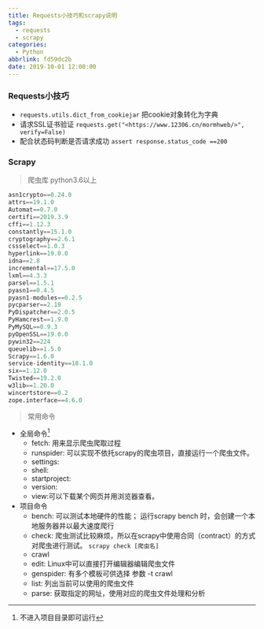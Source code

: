 ```yaml
---
title: Requests小技巧和scrapy说明
tags:
  - requests
  - scrapy
categories:
  - Python
abbrlink: fd59dc2b
date: 2019-10-01 12:00:00
---
```


<!-- more -->

### Requests小技巧

* `requests.utils.dict_from_cookiejar` 把cookie对象转化为字典
* 请求SSL证书验证  `requests.get("<https://www.12306.cn/mormhweb/>", verify=False)`
* 配合状态码判断是否请求成功 `assert response.status_code ==200`

### Scrapy

> 爬虫库 python3.6以上

  ```python
  asn1crypto==0.24.0
  attrs==19.1.0
  Automat==0.7.0
  certifi==2019.3.9
  cffi==1.12.3
  constantly==15.1.0
  cryptography==2.6.1
  cssselect==1.0.3
  hyperlink==19.0.0
  idna==2.8
  incremental==17.5.0
  lxml==4.3.3
  parsel==1.5.1
  pyasn1==0.4.5
  pyasn1-modules==0.2.5
  pycparser==2.19
  PyDispatcher==2.0.5
  PyHamcrest==1.9.0
  PyMySQL==0.9.3
  pyOpenSSL==19.0.0
  pywin32==224
  queuelib==1.5.0
  Scrapy==1.6.0
  service-identity==18.1.0
  six==1.12.0
  Twisted==19.2.0
  w3lib==1.20.0
  wincertstore==0.2
  zope.interface==4.6.0
  ```

> 常用命令

  - 全局命令[^1]
    - fetch: 用来显示爬虫爬取过程
    - runspider: 可以实现不依托scrapy的爬虫项目，直接运行一个爬虫文件。
    - settings:
    - shell:
    - startproject:
    - version:
    - view:可以下载某个网页并用浏览器查看。
  - 项目命令
    - bench: 可以测试本地硬件的性能； 运行scrapy bench 时，会创建一个本地服务器并以最大速度爬行
    - check: 爬虫测试比较麻烦，所以在scrapy中使用合同（contract）的方式对爬虫进行测试。
      `scrapy check [爬虫名]`
    - crawl
    - edit: Linux中可以直接打开编辑器编辑爬虫文件
    - genspider: 有多个模板可供选择 参数 -t crawl
    - list: 列出当前可以使用的爬虫文件
    - parse: 获取指定的网址，使用对应的爬虫文件处理和分析



[^1]: 不进入项目目录即可运行

